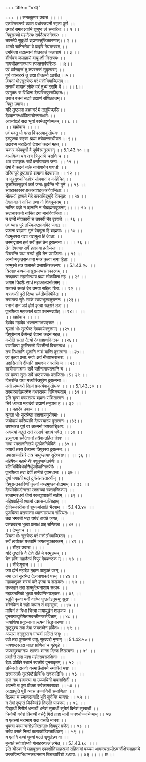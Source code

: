 +++
title = "०४३"

+++
।। सनत्कुमार उवाच ।। ।।  
एकस्मिन्नन्तरे व्यास यथोज्जयनी स्मृता पुरी ।।  
तथाहं सम्प्रवक्ष्यामि शृणुष्व त्वं समाहितः ।। १ ।।  
त्रिपुराख्यो महादैत्यः सर्वदैत्यजनेश्वरः ।।  
तपस्तेपे सुदुर्धर्षं ब्रह्मणस्तुष्टिकारणात्।। २ ।।  
आतपे चाग्निसेवां वै प्रावृषि मेघडम्बरम् ।।  
दमयित्वा तदात्मानं शीतकाले जलाशये ।। ३ ।।  
शीर्णपत्र जलाहारो वायुभक्षी निराश्रयः ।।  
गायत्रीव्रतमास्थाय त्यक्तसर्वपरिग्रहः ।।४।।  
एवं वर्षसहस्रं तु तपस्तप्तं सुदुश्चरम् ।।  
पूर्णे वर्षसहस्रे तु ब्रह्मा प्रीततमो ऽब्रवीत्।।५।।  
व्रियतां भोऽसुरश्रेष्ठ वरं मत्तोभिवाञ्छितम्।।  
तत्सर्वं साम्प्रतं लोके वरं तुभ्यं ददामि वै।। ।। ६।।  
एवमुक्तः स विधिना दैत्यस्त्रिपुरसञ्ज्ञितः।।  
उवाच वचनं सद्यो ब्रह्माणं संशितव्रतम्।।  
त्रिपुर उवाच।।  
यदि तुष्टमना ब्रह्मन्वरं मे दातुमिच्छसि।।  
देवदानगन्धर्वपिशाचोरगराक्षसैः ।।  
अवध्योऽहं सदा भूयां वरमेतद्वृणोम्यहम् ।। ८ ।।  
।। ब्रह्मोवाच ।। ।।  
एवं भवतु भो वत्स विचरस्वाकुतोभयः ।।  
इत्युक्त्वा सहसा ब्रह्मा तत्रैवान्तरधीयत ।।९।।  
तदारभ्य महादैत्यो देवानां कदनं महत् ।।  
चकार कोपपूर्णो वै पूर्ववैरमनुस्मरन् ।। 5.1.43.१० ।।  
वासयित्वा यत्र तत्र त्रिपुराणि चराणि च ।।  
अत्र वासकृतः सर्वे वर्णाश्रमपरा जनाः ।। ११ ।।  
तेषां वै कदनं चक्रे नानोपायेन पापधीः ।।  
तस्मिन्पुरे दुष्टवासे ब्राह्मणा वेदपारगाः ।। १२ ।।  
न जुहुयुश्चाग्निहोत्रं सोमपानं न कर्हिचित् ।।  
कुतश्चित्सुकृतं कर्म जनाः कुर्वन्ति नो मुने ।। १३ ।।  
स्वाहाकारस्वधाकारवषट्कारविवर्जिताः ।।  
नोत्सवो दृश्यते गेहे कस्यचिद्भुवि विस्तृतः ।। १४ ।।  
देवतायतनं नास्ति तथा नो शिवपूजनम् ।।  
नास्ति यज्ञो न दानानि न गोब्राह्मणपूजनम् ।। ।। १५ ।।  
सदाचारजनो नास्ति दया मानविवर्जिता ।।  
न दानी नोपकारी च तपस्वी नैव दृश्यते ।। १६ ।।  
एवं व्यास पुरे तस्मिन्नष्टप्रायमिदं जगत् ।।  
प्रजानां ब्राह्मणा मूलं वेदमूला हि ब्राह्मणाः ।। १७ ।।  
वेदमूलपरा यज्ञा यज्ञमूला हि देवताः ।।  
तस्माद्व्यास हतं सर्वं कृतं तेन दुरात्मना ।। ।। १६ ।।  
तेन देवगणाः सर्वे हतप्राया हतौजसः ।।  
विचरन्ति यथा मर्त्या भुवि तेन पराजिताः ।। १९ ।।  
अन्योन्यकृतसन्धाना मन्त्रं कृत्वा समा हिताः ।।  
जग्मुस्ते तत्र यत्रास्ते प्रजापतिरकल्मषः ।। 5.1.43.२० ।।  
त्रिदशाः कथयामासुरात्मव्यसनकारणम् ।।  
तज्ज्ञात्वा सहसोत्थाय ब्रह्मा लोकपिता महः ।। २१ ।।  
जगाम त्रिदशैः सार्धं महाकालवनोतमम् ।।  
यत्रास्ते सततं देव उमया सहितः शिवः ।। २२ ।।  
यत्रावन्ती पुरी दिव्या सर्वतीर्थनिषेविता ।।  
तत्रागत्य सुरैः साकं स्वयम्भूश्चतुराननः ।।२३।।  
स्नानं दानं जपं होमं कृत्वा रुद्रसरे तदा ।।  
पूजयित्वा महाकालं ब्रह्मा वचनमब्रवीत् ।।२४।। ।।  
।। ब्रह्मोवाच ।। ।।  
देवदेव महादेव भक्तानामभयङ्कर ।।  
श्रूयतां भोः सुरश्रेष्ठ देवकार्यमनुत्तमम् ।।२५।।  
त्रिपुरोनाम दैत्येन्द्रो देवानां कदनं महत् ।।  
करोति सततं दैत्यो देवब्राह्मणनिन्दकः ।।२६।।  
वासयित्वा पुरस्तिस्रो विस्तीर्णा विचरत्यथ ।।  
तत्र स्थितानि भूतानि नाशं यान्ति दुरात्मना ।।२७।।  
एवं कृत्वा प्रजाः सर्वाः क्षयं नीताश्चराचराः ।।  
उद्वासितानि द्वीपानि ग्रामाश्च नगराणि च ।।२८।।  
ऋषीणामाश्रमाः सर्वे यतीनामायतनानि च ।।  
एवं कृत्वा सुराः सर्वे भ्रष्टराज्याः पराजिताः ।ऽ। २९ ।।  
विचरन्ति यथा मर्त्यास्त्रिपुरेण दुरात्मना ।।  
मत्तो लब्धवरो नित्यं व्रजत्येवाकुतोभयः ।। ।। 5.1.43.३० ।।  
तस्मात्सर्वप्रयत्नेन वधस्तस्य विचिन्त्यताम् ।। ३१ ।।  
इति श्रुत्वा वचस्तस्य ब्रह्मणः संशितात्मनः ।।  
चिरं ध्यात्वा महादेवो ब्रह्माणं तमुवाच ह ।। ३२ ।।  
।। महादेव उवाच ।। ।।  
श्रूयतां भोः सुरश्रेष्ठा ब्रह्मशक्रपुरोगमाः ।।  
जयोपायं करिष्यामि दैत्यस्यास्य दुरात्मनः ।।३३।।  
तपश्चरत यूयं वा आत्मनो जयकाङ्क्षिणः ।।  
अवन्त्यां यद्धुतं दत्तं तत्सर्वं चाक्षयं भवेत् ।। ३४ ।।  
इत्युक्त्वा सर्वदेवानां तत्रैवान्तर्हितः शिवः ।।  
गत्वा स्मशाननिलये भूतप्रेतनिषेविते ।। ३५ ।।  
जयार्थं तस्य दैत्यस्य त्रिपुरस्य दुरात्मनः ।।  
उपासाञ्चक्रिरे तत्र चामुण्डायाः सुरेश्वराः।। ।। ३६ ।।  
महिषैश्च महामेध्यैः पशुपुष्पार्घतर्पणैः ।।  
बलिभिर्विविधैर्दानैर्धूपदीपाग्नितर्पणैः ।।  
पूजयित्वा तदा देवीं तामीडे वृषभध्वजः ।। ३७ ।।  
दुर्गां भगवतीं भद्रां दुर्गसंसारतारणीम् ।।  
त्रिपुरान्तकारिणीं कृत्यां चण्डमुण्डवधोद्यमाम् ।। ३८ ।।  
दैत्यमेदोमदोन्मत्तां रक्ताख्यां रक्तदन्तिकाम् ।।  
रक्ताम्बरधरां धीरां रक्तपुष्पावतीं सतीम् ।। ३९ ।।  
महिषवाहिनीं श्यामां यक्षासनपरिग्रहाम् ।।  
द्वीपिचर्मपरीधानां शुष्कमांसाति भैरवाम् ।। 5.1.43.४० ।।  
पूजयित्वा प्रसन्नात्मा ध्यानमास्थाय संस्थितः ।।  
तदा भगवती भद्रा ययेदं धार्यते जगत् ।।  
प्रसन्नवदना भूत्वा प्रत्यक्षं प्राह चण्डिका ।। ४१ ।।  
।। देव्युवाच ।। ।।  
व्रियतां भोः सुरश्रेष्ठ वरं मत्तोऽभिवाञ्छितम् ।।  
सर्वं त्वयोक्तं यच्छामि जगतामुपकारकम् ।। ४२ ।।  
।। श्रीहर उवाच ।। ।।  
यदि तुष्टासि वै देवि देहि मे वरमुत्तमम् ।।  
येन हन्मि महादैत्यं त्रिपुरं देवकण्टक म् ।। ४३ ।।  
।। श्रीदेव्युवाच ।। ।।  
जय ह्येनं महादेव गृहाण पाशुपतं परम् ।।  
मया दत्तं सुरश्रेष्ठ दैत्यनाशकरं परम् ।। ४४ ।।  
महापाशुपतं शस्त्रं करे कृत्वा च शङ्करः ।। ४५ ।।  
उज्जहार तदा शम्भुर्दैत्यनाशाय सत्वरः ।।  
महाडम्बरिको भूत्वा सर्वप्राणिभयङ्करः ।। ४६ ।।  
स्तुतिं कृत्वा ययौ वाग्भिः पृष्ठतोऽनुययुः सुराः ।।  
शरेणैकेन वै रुद्रो जघान तं महासुरम् ।। ४७ ।।  
मायिनं तं त्रिधा भित्त्वा मायायुद्धेन शङ्करः ।।  
पुनरागात्पुरीमेतामवन्तीममरसेविताम् ।। ४८ ।।  
जयाशिषा प्रयुञ्जाना ऋषयः सिद्धचारणाः ।।  
तुष्टुवुश्च तदा देवा जयशब्देन हर्षिताः ।। ४९ ।।  
अप्सरा ननृतुस्तत्र गन्धर्वा ललितं जगुः ।।  
ववौ तदा पुण्यतमो वायुः सुखप्रदो नृणाम् ।।5.1.43.५०।।  
जयशब्दस्तदा जातः प्राणिनां च गृहेगृहे ।।  
जज्वलुश्चाग्नयः शान्ताः शान्ता दिग्ज नितस्वनाः ।। ५१ ।।  
प्रवर्तन्ते तदा यज्ञा महोत्सवसदक्षिणाः ।।  
देवाः प्रपेदिरे स्थानं स्वकीयं पुनरादृतम् ।। ५२ ।।  
उज्जितो दानवो यस्मात्त्रैलोक्ये स्थापितं यशः ।।  
तस्मात्सर्वैः सुरश्रेष्ठैर्ऋषिभिः सनकादिभिः ।। ५३ ।।  
कृतं नाम ह्यवन्त्या वा उज्जयिनी पापनाशिनी ।।  
अवन्ती च पुरा प्रोक्ता सर्वकामवरप्रदा ।। ५४ ।।  
अद्यप्रभृति पुरी व्यास उज्जयिनी समाश्रिताः ।।  
येऽस्यां च स्नानदानादि भुवि कुर्वन्ति मानवाः ।। ५५ ।।  
न तेषां दुष्कृतं किञ्चिद्देहे तिष्ठति पापजम् ।। ५६ ।।  
विद्यार्थी गिरीशं धनार्थी धनेशं सुतार्थी सुतेशं दिनेशं सुखार्थी ।।  
धियोर्थी गणेशं प्रियार्थी वसेद्वै गिरां ग्राह्य मानी जनश्चोज्जयिन्याम् ।। ५७  
य एतस्यां महाभाग सदा वसति मानवः ।।  
भुक्त्वा कामान्मनोऽभीष्टान्मृतः शिवपुरं व्रजेत् ।। ५८ ।।  
तत्रैव वसते नित्यं कल्पकोटिशताधिकम् ।। ५९ ।।  
य एतां वै कथां पुण्यां पठते शृणुतेऽथ वा ।।  
मुच्यते सर्वपापेभ्यो गोसहस्रफलं लभेत् ।। 5.1.43.६० ।।।  
इति श्रीस्कान्दे महापुराण एकाशीतिसाहस्र्यां संहितायां पञ्चम आवन्त्यखण्डेऽवन्तीक्षेत्रमाहात्म्ये उज्जयिन्यभिधानकथनन्नाम त्रिचत्वारिंशो ऽध्यायः ।। ४३ ।। ।। छ ।।